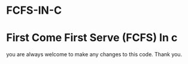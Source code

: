 # FCFS-IN-C
# First Come First Serve (FCFS) In c
you are always welcome to make any changes to this code.
Thank you.
